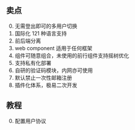 ## 卖点

0. 无需登出即可的多用户切换
0. 国际化 121 种语言支持
0. 前后端分离
  0. web component 适用于任何框架
  0. 组件可随意组合，未使用的前行组件支持摇树优化
0. 支持私有化部署
  0. 自研的验证码模块，内网亦可使用
0. 默认禁止一次性邮箱注册
0. 插件化体系，极易二次开发

## 教程

0. 配置用户协议
